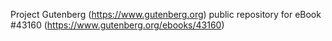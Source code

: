 Project Gutenberg (https://www.gutenberg.org) public repository for eBook #43160 (https://www.gutenberg.org/ebooks/43160)
